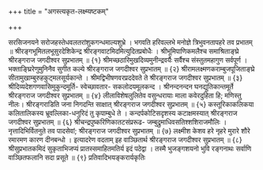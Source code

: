 +++
title = "अगस्त्यकृत-लक्ष्म्यष्टकम्"

+++



सरसिजनयने सरोजहस्तेधवलतरांशुकगन्धमाल्यशुभ्रे । 
भगवति हरिवल्लभे मनोज्ञे त्रिभुवनतापहरे तव प्रभातम् ॥ 
श्रीरङ्गभूमितलभूसुरदेशिकेन्द्र 
श्रीरङ्गवाटमिदमित्युदितप्रबोधैः । 
श्रीभूमिपाणिकमलैश्च समाश्रिताङ्घ्रे 
श्रीरङ्गराज जगदीश्वर सुप्रभातम् ॥ {१} 
श्रीमच्छठारिमुखदिव्यमुनीन्द्रवर्यैः 
सर्वैश्च संस्तुतमहागुण सर्वपूर्ण । 
भक्ताङ्घ्रिरेणुमुनिनैव सुगीत कल्ये 
श्रीरङ्गराज जगदीश्वर सुप्रभातम् ॥ {२} 
श्रीरामलक्ष्मणकराम्बुजपूजिताङ्घ्रे 
सीतामुखाम्बुरुहकुट्मलसूर्यकान्ते । 
श्रीमद्विभीषणवरप्रददेवते ते 
श्रीरङ्गराज जगदीश्वर सुप्रभातम् ॥ {३} 
श्रीदिव्यदेशगणवासिमुकुन्दमूर्ति- 
स्वेच्छावतार- सकलोदयमूलकन्द । 
श्रीनन्दनन्दन घनद्युतिकान्तमूर्ते 
श्रीरङ्गराज जगदीश्वर सुप्रभातम् ॥ {४} 
लीलाविशेषलुलितेव वसुन्धरायाः 
माला कवेरदुहिता हि; मणिस्तु नीलः। 
श्रीरङ्गराडिति जना निगदन्ति साक्षात् 
श्रीरङ्गराज जगदीश्वर सुप्रभातम् ॥ {५} 
कस्तूरिकाकलिकया कलितालिकस्य 
भ्रूवल्लिका-धनुरिदं तु कृपाम्बुधे ते । 
कन्दर्पकोटिसदृशस्य कटाक्षमस्यात् 
श्रीरङ्गराज जगदीश्वर सुप्रभातम् ॥ {६} 
श्रीचन्द्रपुष्करिणिकातटसंप्ररूढ- 
जम्बुद्रुमाधिवसतिश्शशिराजमौलिः । 
नृत्तादिभिर्वितनुते तव पादसेवां; 
श्रीरङ्गराज जगदीश्वर सुप्रभातम् ॥ {७} 
लक्ष्मीश केशव हरे नृहरे मुरारे 
शौरे रमारमण कारण दीनबन्धो । 
इत्यादरेण वदताम् इह वाञ्छितार्थ 
श्रीरङ्गराज जगदीश्वर सुप्रभातम् ॥ {८} 
श्रीसुप्रभातकमिदं सुकृताभिजप्यं 
प्रातस्समाहितमतिर्य इदं पठेद्वा । 
तस्मै भुजङ्गशयनो भुवि रङ्गनाथः 
सर्वाणि वाञ्छितफलानि सदा प्रसूते ॥ {९} 
प्रतिवादिभयङ्करार्यकृतिः

